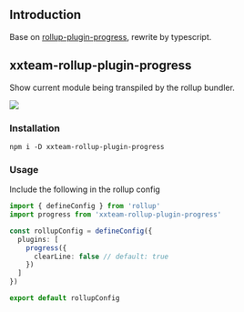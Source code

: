 ## Introduction

Base on [rollup-plugin-progress](https://github.com/jkuri/rollup-plugin-progress), rewrite by typescript.

## xxteam-rollup-plugin-progress

Show current module being transpiled by the rollup bundler.

<img src="https://cloud.githubusercontent.com/assets/1796022/20893960/02d1b622-bb14-11e6-8ef5-dd5282248ecb.gif">

### Installation

```shell
npm i -D xxteam-rollup-plugin-progress
```

### Usage

Include the following in the rollup config

```typescript
import { defineConfig } from 'rollup'
import progress from 'xxteam-rollup-plugin-progress'

const rollupConfig = defineConfig({
  plugins: [
    progress({
      clearLine: false // default: true
    })
  ]
})

export default rollupConfig
```

